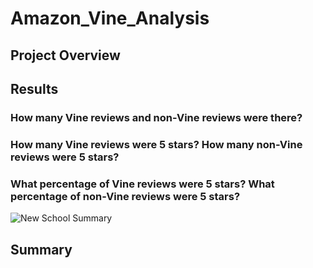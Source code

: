 # Amazon_Vine_Analysis

## Project Overview



## Results

### How many Vine reviews and non-Vine reviews were there?

### How many Vine reviews were 5 stars? How many non-Vine reviews were 5 stars?

### What percentage of Vine reviews were 5 stars? What percentage of non-Vine reviews were 5 stars?

![New School Summary](./Resources/new_THS_school_summary.png)

## Summary
